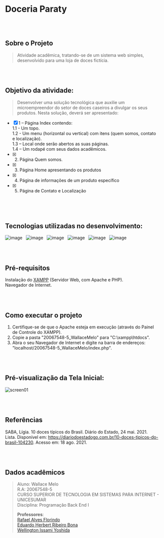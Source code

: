 # Doceria Paraty

<br><br>

## Sobre o Projeto

> Atividade acadêmica, tratando-se de um sistema web simples, desenvolvido para uma loja de doces fictícia.

<br><br>

## Objetivo da atividade:

> Desenvolver uma solução tecnológica que auxilie um microempreendor do setor de doces caseiros a divulgar os seus produtos. Nesta solução, deverá ser apresentado:

- [x] 1 – Página Index contendo:  
      1.1 - Um topo.  
      1.2 - Um menu (horizontal ou vertical) com itens (quem somos, contato e localização).  
      1.3 – Local onde serão abertos as suas páginas.  
      1.4 – Um rodapé com seus dados acadêmicos.  
- [x] 2. Página Quem somos.
- [x] 3. Página Home apresentando os produtos
- [x] 4. Página de informações de um produto específico
- [x] 5. Página de Contato e Localização  <br><br>
  
<br><br>

## Tecnologias utilizadas no desenvolvimento:

![image](https://user-images.githubusercontent.com/72503486/131186844-46f98d0b-3f60-47a4-be00-cca2257d6be2.png) &nbsp; ![image](https://user-images.githubusercontent.com/72503486/131186963-f6e00f37-fff6-4b70-b09d-1df4456f7e4c.png) &nbsp; ![image](https://user-images.githubusercontent.com/72503486/131188269-8252f953-2fe1-46b1-a92b-c5fc1861163f.png)
 &nbsp; ![image](https://user-images.githubusercontent.com/72503486/131187927-5ce60d4e-c8a4-4585-ad1e-2844356451fb.png) &nbsp; ![image](https://user-images.githubusercontent.com/72503486/131187808-9dd95597-db7f-4ab0-bc9f-9872723b87ba.png) &nbsp; ![image](https://user-images.githubusercontent.com/72503486/131187608-bc26a3e7-e80d-4b7e-b634-13460f79f4c5.png)

<br><br>

## Pré-requisitos

Instalação do <a href="https://www.apachefriends.org/pt_br/index.html">XAMPP</a> (Servidor Web, com Apache e PHP).  
Navegador de Internet.  

<br><br>

## Como executar o projeto

1. Certifique-se de que o Apache esteja em execução (através do Painel de Controle do XAMPP).
2. Copie a pasta "20067548-5_WallaceMelo" para "C:\xampp\htdocs".
3. Abra o seu Navegador de Internet e digite na barra de endereços: "localhost/20067548-5_WallaceMelo/index.php".

<br><br>

## Pré-visualização da Tela Inicial:

![screen01](https://user-images.githubusercontent.com/72503486/131177078-a993383c-c0dd-4f01-b2cb-8a69166b9d42.png)

<br><br>

## Referências

SABA, Lígia. 10 doces típicos do Brasil. Diário do Estado, 24 mai. 2021. Lista. Disponível em: <a href="https://diariodoestadogo.com.br/10-doces-tipicos-do-brasil-104230">https://diariodoestadogo.com.br/10-doces-tipicos-do-brasil-104230</a>. Acesso em: 18 ago. 2021.

<br><br>

## Dados acadêmicos  

> Aluno: Wallace Melo  
> R.A: 20067548-5  
> CURSO SUPERIOR DE TECNOLOGIA EM SISTEMAS PARA INTERNET - UNICESUMAR  
> Disciplina: Programação Back End I
>     
> <b>Professores</b>:  
  <a href="https://github.com/rafaelflorindo">Rafael Alves Florindo</a>  
  <a href="https://github.com/eduardobona">Eduardo Herbert Ribeiro Bona</a>    
  <a href="https://github.com/Wellington-Yoshida">Wellington Issami Yoshida</a><br>
